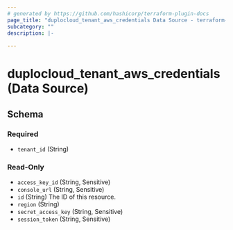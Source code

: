 ```yaml
---
# generated by https://github.com/hashicorp/terraform-plugin-docs
page_title: "duplocloud_tenant_aws_credentials Data Source - terraform-provider-duplocloud"
subcategory: ""
description: |-
  
---
```


# duplocloud_tenant_aws_credentials (Data Source)





<!-- schema generated by tfplugindocs -->
## Schema

### Required

- `tenant_id` (String)

### Read-Only

- `access_key_id` (String, Sensitive)
- `console_url` (String, Sensitive)
- `id` (String) The ID of this resource.
- `region` (String)
- `secret_access_key` (String, Sensitive)
- `session_token` (String, Sensitive)


